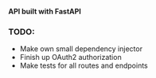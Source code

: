 **API built with FastAPI**

### TODO:

- Make own small dependency injector
- Finish up OAuth2 authorization
- Make tests for all routes and endpoints
